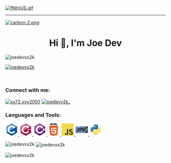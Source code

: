 [![fNjhjUS.gif](https://i.postimg.cc/6pvXJbcg/fNjhjUS.gif)](https://postimg.cc/Xr4h98Tk)

----

[![carbon-2.png](https://i.postimg.cc/nhgqMrvM/carbon-2.png)](https://postimg.cc/PCbCRtVk)
<h1 align="center">Hi 👋, I'm Joe Dev</h1>

<p align="left"> <img src="https://komarev.com/ghpvc/?username=joedevxx2k&label=Profile%20views&color=0e75b6&style=flat" alt="joedevxx2k" /> </p>

<p align="left"> <a href="https://github.com/ryo-ma/github-profile-trophy"><img src="https://github-profile-trophy.vercel.app/?username=joedevxx2k" alt="joedevxx2k" /></a> </p>

<p align="left"> <a href="https://twitter.com/" target="blank"><img src="https://img.shields.io/twitter/follow/?logo=twitter&style=for-the-badge" alt="" /></a> </p>

<h3 align="left">Connect with me:</h3>
<p align="left">
<a href="https://fb.com/xx72.xvv2050" target="blank"><img align="center" src="https://raw.githubusercontent.com/rahuldkjain/github-profile-readme-generator/master/src/images/icons/Social/facebook.svg" alt="xx72.xvv2050" height="30" width="40" /></a>
<a href="https://instagram.com/joedevv2k_" target="blank"><img align="center" src="https://raw.githubusercontent.com/rahuldkjain/github-profile-readme-generator/master/src/images/icons/Social/instagram.svg" alt="joedevv2k_" height="30" width="40" /></a>
</p>

<h3 align="left">Languages and Tools:</h3>
<p align="left"> <a href="https://www.cprogramming.com/" target="_blank" rel="noreferrer"> <img src="https://raw.githubusercontent.com/devicons/devicon/master/icons/c/c-original.svg" alt="c" width="40" height="40"/> </a> <a href="https://www.w3schools.com/cpp/" target="_blank" rel="noreferrer"> <img src="https://raw.githubusercontent.com/devicons/devicon/master/icons/cplusplus/cplusplus-original.svg" alt="cplusplus" width="40" height="40"/> </a> <a href="https://www.w3schools.com/cs/" target="_blank" rel="noreferrer"> <img src="https://raw.githubusercontent.com/devicons/devicon/master/icons/csharp/csharp-original.svg" alt="csharp" width="40" height="40"/> </a> <a href="https://www.w3.org/html/" target="_blank" rel="noreferrer"> <img src="https://raw.githubusercontent.com/devicons/devicon/master/icons/html5/html5-original-wordmark.svg" alt="html5" width="40" height="40"/> </a> <a href="https://developer.mozilla.org/en-US/docs/Web/JavaScript" target="_blank" rel="noreferrer"> <img src="https://raw.githubusercontent.com/devicons/devicon/master/icons/javascript/javascript-original.svg" alt="javascript" width="40" height="40"/> </a> <a href="https://www.php.net" target="_blank" rel="noreferrer"> <img src="https://raw.githubusercontent.com/devicons/devicon/master/icons/php/php-original.svg" alt="php" width="40" height="40"/> </a> <a href="https://www.python.org" target="_blank" rel="noreferrer"> <img src="https://raw.githubusercontent.com/devicons/devicon/master/icons/python/python-original.svg" alt="python" width="40" height="40"/> </a> </p>

<p><img align="left" src="https://github-readme-stats.vercel.app/api/top-langs?username=joedevxx2k&show_icons=true&locale=en&layout=compact" alt="joedevxx2k" /></p>

<p>&nbsp;<img align="center" src="https://github-readme-stats.vercel.app/api?username=joedevxx2k&show_icons=true&locale=en" alt="joedevxx2k" /></p>

<p><img align="center" src="https://github-readme-streak-stats.herokuapp.com/?user=joedevxx2k&" alt="joedevxx2k" /></p>
